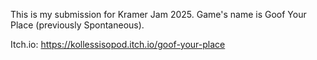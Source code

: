 This is my submission for Kramer Jam 2025. Game's name is Goof Your Place (previously Spontaneous). 

Itch.io: https://kollessisopod.itch.io/goof-your-place
